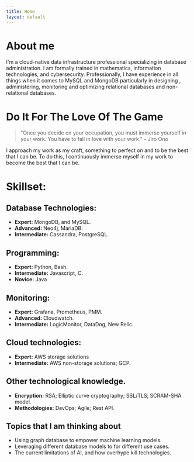```yaml
---
title: Home
layout: default
---
```


# About me
I'm a cloud-native data infrastructure professional specializing in database administration. I am formally trained in mathematics, information technologies, and cybersecurity. Professionally, I have experience in all things when it comes to MySQL and MongoDB particularly in designing , administering, monitoring and optimizing relational databases and non-relational databases.

# Do It For The Love Of The Game 

> "Once you decide on your occupation, you must immerse yourself in your work. You have to fall in love with your work."  - Jiro Ono

I approach my work as my craft, something to perfect on and to be the best that I can be. To do this, I continuously immerse myself in my work to become the best that I can be. 

# Skillset: 
## Database Technologies:
- **Expert:** MongoDB, and MySQL.
- **Advanced:** Neo4j, MariaDB.
- **Intermediate:** Cassandra, PostgreSQL.

## Programming:
- **Expert:** Python, Bash.
- **Intermediate:** Javascript, C.
- **Novice:** Java

## Monitoring:
- **Expert:** Grafana, Prometheus, PMM.
- **Advanced:** Cloudwatch.
- **Intermediate:** LogicMonitor, DataDog, New Relic.

## Cloud technologies:
- **Expert:** AWS storage solutions
- **Intermediate:** AWS non-storage solutions; GCP. 

## Other technological knowledge. 
- **Encryption:** RSA; Elliptic curve cryptography; SSL/TLS; SCRAM-SHA model.
- **Methodologies:** DevOps; Agile; Rest API. 

## Topics that I am thinking about
* Using graph database to empower machine learning models.
* Leveraging different database models to for different use cases.
* The current limitations of AI, and how overhype kill technologies. 
